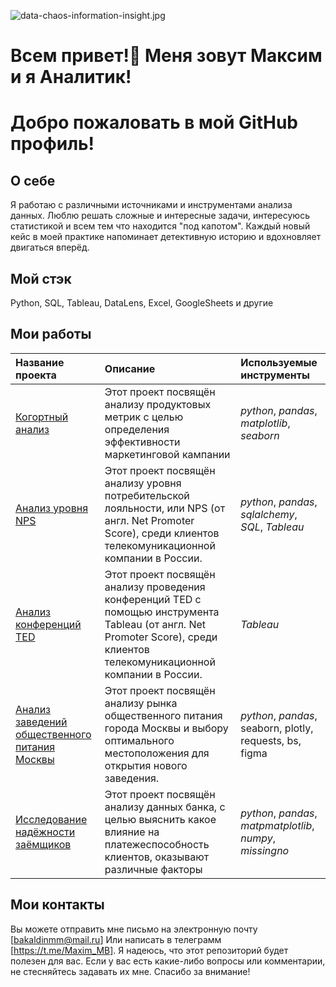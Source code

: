 ![data-chaos-information-insight.jpg](https://s.iimg.su/s/10/GgT1wgg5v3wjrwk8DLLMRKHLitj3itlO2sh5SUOk.jpg)
# Всем привет!👋 Меня зовут Максим и я Аналитик! 
# Добро пожаловать в мой GitHub профиль!

## О себе
Я работаю с различными источниками и инструментами анализа данных. Люблю решать сложные и интересные задачи, интересуюсь статистикой и всем тем что находится "под капотом". Каждый новый кейс в моей практике напоминает детективную историю и вдохновляет двигаться вперёд.

## Мой стэк
Python, SQL, Tableau, DataLens, Excel, GoogleSheets и другие

## Мои работы

| Название проекта | Описание | Используемые инструменты | 
| :---------------------- | :---------------------- | :---------------------- |
| [Когортный анализ](product) | Этот проект посвящён анализу продуктовых метрик с целью определения эффективности маркетинговой кампании| *python*, *pandas*, *matplotlib*, *seaborn*|
| [Анализ уровня NPS](net_promoter_score) | Этот проект посвящён анализу уровня потребительской лояльности, или NPS (от англ. Net Promoter Score), среди клиентов телекомуникационной компании в России. | *python*, *pandas*, *sqlalchemy*, *SQL*, *Tableau*|
| [Анализ конференций TED](ted) | Этот проект посвящён анализу проведения конференций TED с помощью инструмента  Tableau (от англ. Net Promoter Score), среди клиентов телекомуникационной компании в России. |*Tableau*|
| [Анализ заведений общественного питания Москвы ](moscow_places) | Этот проект посвящён анализу рынка общественного питания города Москвы и выбору оптимального местоположения для открытия нового заведения. | *python*, *pandas*, seaborn, plotly, requests, bs, figma|
| [Исследование надёжности заёмщиков](reliability_of_borrowers) | Этот проект посвящён анализу данных банка, с целью выяснить какое влияние на платежеспособность клиентов, оказывают  различные факторы | *python*, *pandas*, *matpmatplotlib*, *numpy*, *missingno*|

## Мои контакты

Вы можете отправить мне письмо на электронную почту [bakaldinmm@mail.ru]
Или написать в телеграмм [https://t.me/Maxim_MB].
Я надеюсь, что этот репозиторий будет полезен для вас. Если у вас есть какие-либо вопросы или комментарии, не стесняйтесь задавать их мне.
Спасибо за внимание!
